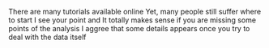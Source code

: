 There are many tutorials available online
Yet, many people still suffer where to start
I see your point and 
It totally makes sense if you are missing some points of the analysis
I aggree that some details appears once you try to deal with the data itself

